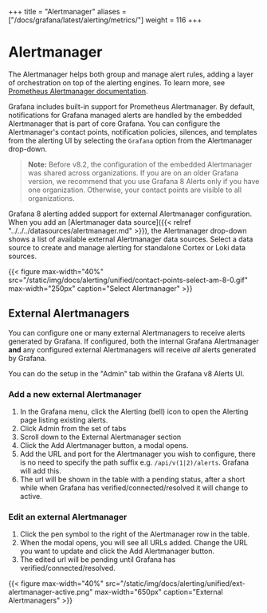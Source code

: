 +++
title = "Alertmanager"
aliases = ["/docs/grafana/latest/alerting/metrics/"]
weight = 116
+++

# Alertmanager

The Alertmanager helps both group and manage alert rules, adding a layer of orchestration on top of the alerting engines. To learn more, see [Prometheus Alertmanager documentation](https://prometheus.io/docs/alerting/latest/alertmanager/).

Grafana includes built-in support for Prometheus Alertmanager. By default, notifications for Grafana managed alerts are handled by the embedded Alertmanager that is part of core Grafana. You can configure the Alertmanager's contact points, notification policies, silences, and templates from the alerting UI by selecting the `Grafana` option from the Alertmanager drop-down.

> **Note:** Before v8.2, the configuration of the embedded Alertmanager was shared across organizations. If you are on an older Grafana version, we recommend that you use Grafana 8 Alerts only if you have one organization. Otherwise, your contact points are visible to all organizations.

Grafana 8 alerting added support for external Alertmanager configuration. When you add an [Alertmanager data source]({{< relref "../../../datasources/alertmanager.md" >}}), the Alertmanager drop-down shows a list of available external Alertmanager data sources. Select a data source to create and manage alerting for standalone Cortex or Loki data sources.

{{< figure max-width="40%" src="/static/img/docs/alerting/unified/contact-points-select-am-8-0.gif" max-width="250px" caption="Select Alertmanager" >}}

## External Alertmanagers

You can configure one or many external Alertmanagers to receive alerts generated by Grafana. If configured, both the internal Grafana Alertmanager **and** any configured external Alertmanagers will receive _all_ alerts generated by Grafana.

You can do the setup in the "Admin" tab within the Grafana v8 Alerts UI.

### Add a new external Alertmanager

1. In the Grafana menu, click the Alerting (bell) icon to open the Alerting page listing existing alerts.
2. Click Admin from the set of tabs
3. Scroll down to the External Alertmanager section
4. Click the Add Alertmanager button, a modal opens.
5. Add the URL and port for the Alertmanager you wish to configure, there is no need to specify the path suffix e.g. `/api/v(1|2)/alerts`. Grafana will add this.
6. The url will be shown in the table with a pending status, after a short while when Grafana has verified/connected/resolved it will change to active.

### Edit an external Alertmanager

1. Click the pen symbol to the right of the Alertmanager row in the table.
2. When the modal opens, you will see all URLs added. Change the URL you want to update and click the Add Alertmanager button.
3. The edited url will be pending until Grafana has verified/connected/resolved.

{{< figure max-width="40%" src="/static/img/docs/alerting/unified/ext-alertmanager-active.png" max-width="650px" caption="External Alertmanagers" >}}
